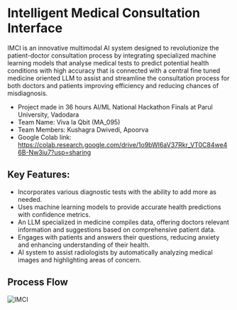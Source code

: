 # Intelligent Medical Consultation Interface

IMCI is an innovative multimodal AI system designed to revolutionize the patient-doctor consultation process by integrating specialized machine learning models that analyse medical tests to predict potential health conditions with high accuracy that is connected with a central fine tuned medicine oriented LLM to assist and streamline the consultation process for both doctors and patients improving efficiency and reducing chances of misdiagnosis.

- Project made in 36 hours AI/ML National Hackathon Finals at Parul University, Vadodara
- Team Name: Viva la Qbit (MA_095)
- Team Members: Kushagra Dwivedi, Apoorva
- Google Colab link: https://colab.research.google.com/drive/1o9bWl6aV37Rkr_VT0C84we46B-Nw3iu7?usp=sharing

## Key Features:
- Incorporates various diagnostic tests with the ability to add more as needed.
- Uses machine learning models to provide accurate health predictions with 
confidence metrics.
- An LLM specialized in medicine compiles data, offering doctors relevant 
information and suggestions based on comprehensive patient data.
- Engages with patients and answers their questions, reducing anxiety and 
enhancing understanding of their health.
- AI system to assist radiologists by automatically analyzing medical images and 
highlighting areas of concern.

## Process Flow
<a>
    <img alt="IMCI" title="IMCI" src="https://github.com/user-attachments/assets/9a3308f9-8e0b-448d-af7b-d73e3b89d3cc">
</a>
